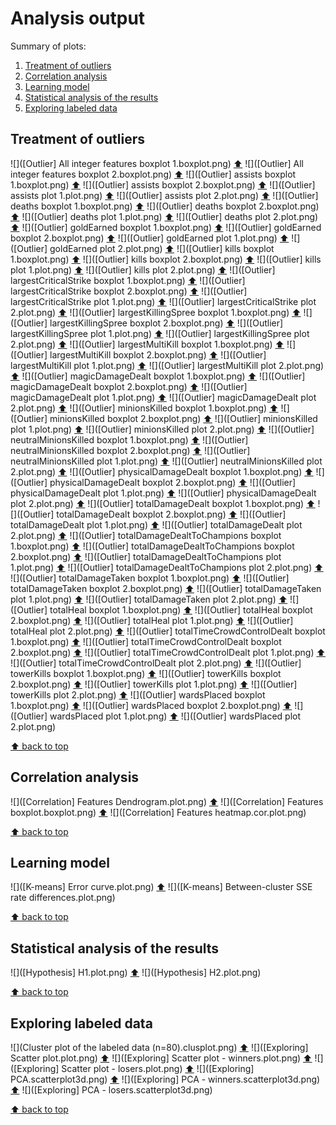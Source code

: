 # Analysis output

Summary of plots:

  1. [Treatment of outliers](#treatment-of-outliers)
  2. [Correlation analysis](#correlation-analysis)
  3. [Learning model](#learning-model)
  4. [Statistical analysis of the results](#statistical-analysis-of-the-results)
  5. [Exploring labeled data](#exploring-labeled-data)

## Treatment of outliers

![]([Outlier] All integer features boxplot 1.boxplot.png) [⬆](README.md)
![]([Outlier] All integer features boxplot 2.boxplot.png) [⬆](README.md)
![]([Outlier] assists boxplot 1.boxplot.png) [⬆](README.md)
![]([Outlier] assists boxplot 2.boxplot.png) [⬆](README.md)
![]([Outlier] assists plot 1.plot.png) [⬆](README.md)
![]([Outlier] assists plot 2.plot.png) [⬆](README.md)
![]([Outlier] deaths boxplot 1.boxplot.png) [⬆](README.md)
![]([Outlier] deaths boxplot 2.boxplot.png) [⬆](README.md)
![]([Outlier] deaths plot 1.plot.png) [⬆](README.md)
![]([Outlier] deaths plot 2.plot.png) [⬆](README.md)
![]([Outlier] goldEarned boxplot 1.boxplot.png) [⬆](README.md)
![]([Outlier] goldEarned boxplot 2.boxplot.png) [⬆](README.md)
![]([Outlier] goldEarned plot 1.plot.png) [⬆](README.md)
![]([Outlier] goldEarned plot 2.plot.png) [⬆](README.md)
![]([Outlier] kills boxplot 1.boxplot.png) [⬆](README.md)
![]([Outlier] kills boxplot 2.boxplot.png) [⬆](README.md)
![]([Outlier] kills plot 1.plot.png) [⬆](README.md)
![]([Outlier] kills plot 2.plot.png) [⬆](README.md)
![]([Outlier] largestCriticalStrike boxplot 1.boxplot.png) [⬆](README.md)
![]([Outlier] largestCriticalStrike boxplot 2.boxplot.png) [⬆](README.md)
![]([Outlier] largestCriticalStrike plot 1.plot.png) [⬆](README.md)
![]([Outlier] largestCriticalStrike plot 2.plot.png) [⬆](README.md)
![]([Outlier] largestKillingSpree boxplot 1.boxplot.png) [⬆](README.md)
![]([Outlier] largestKillingSpree boxplot 2.boxplot.png) [⬆](README.md)
![]([Outlier] largestKillingSpree plot 1.plot.png) [⬆](README.md)
![]([Outlier] largestKillingSpree plot 2.plot.png) [⬆](README.md)
![]([Outlier] largestMultiKill boxplot 1.boxplot.png) [⬆](README.md)
![]([Outlier] largestMultiKill boxplot 2.boxplot.png) [⬆](README.md)
![]([Outlier] largestMultiKill plot 1.plot.png) [⬆](README.md)
![]([Outlier] largestMultiKill plot 2.plot.png) [⬆](README.md)
![]([Outlier] magicDamageDealt boxplot 1.boxplot.png) [⬆](README.md)
![]([Outlier] magicDamageDealt boxplot 2.boxplot.png) [⬆](README.md)
![]([Outlier] magicDamageDealt plot 1.plot.png) [⬆](README.md)
![]([Outlier] magicDamageDealt plot 2.plot.png) [⬆](README.md)
![]([Outlier] minionsKilled boxplot 1.boxplot.png) [⬆](README.md)
![]([Outlier] minionsKilled boxplot 2.boxplot.png) [⬆](README.md)
![]([Outlier] minionsKilled plot 1.plot.png) [⬆](README.md)
![]([Outlier] minionsKilled plot 2.plot.png) [⬆](README.md)
![]([Outlier] neutralMinionsKilled boxplot 1.boxplot.png) [⬆](README.md)
![]([Outlier] neutralMinionsKilled boxplot 2.boxplot.png) [⬆](README.md)
![]([Outlier] neutralMinionsKilled plot 1.plot.png) [⬆](README.md)
![]([Outlier] neutralMinionsKilled plot 2.plot.png) [⬆](README.md)
![]([Outlier] physicalDamageDealt boxplot 1.boxplot.png) [⬆](README.md)
![]([Outlier] physicalDamageDealt boxplot 2.boxplot.png) [⬆](README.md)
![]([Outlier] physicalDamageDealt plot 1.plot.png) [⬆](README.md)
![]([Outlier] physicalDamageDealt plot 2.plot.png) [⬆](README.md)
![]([Outlier] totalDamageDealt boxplot 1.boxplot.png) [⬆](README.md)
![]([Outlier] totalDamageDealt boxplot 2.boxplot.png) [⬆](README.md)
![]([Outlier] totalDamageDealt plot 1.plot.png) [⬆](README.md)
![]([Outlier] totalDamageDealt plot 2.plot.png) [⬆](README.md)
![]([Outlier] totalDamageDealtToChampions boxplot 1.boxplot.png) [⬆](README.md)
![]([Outlier] totalDamageDealtToChampions boxplot 2.boxplot.png) [⬆](README.md)
![]([Outlier] totalDamageDealtToChampions plot 1.plot.png) [⬆](README.md)
![]([Outlier] totalDamageDealtToChampions plot 2.plot.png) [⬆](README.md)
![]([Outlier] totalDamageTaken boxplot 1.boxplot.png) [⬆](README.md)
![]([Outlier] totalDamageTaken boxplot 2.boxplot.png) [⬆](README.md)
![]([Outlier] totalDamageTaken plot 1.plot.png) [⬆](README.md)
![]([Outlier] totalDamageTaken plot 2.plot.png) [⬆](README.md)
![]([Outlier] totalHeal boxplot 1.boxplot.png) [⬆](README.md)
![]([Outlier] totalHeal boxplot 2.boxplot.png) [⬆](README.md)
![]([Outlier] totalHeal plot 1.plot.png) [⬆](README.md)
![]([Outlier] totalHeal plot 2.plot.png) [⬆](README.md)
![]([Outlier] totalTimeCrowdControlDealt boxplot 1.boxplot.png) [⬆](README.md)
![]([Outlier] totalTimeCrowdControlDealt boxplot 2.boxplot.png) [⬆](README.md)
![]([Outlier] totalTimeCrowdControlDealt plot 1.plot.png) [⬆](README.md)
![]([Outlier] totalTimeCrowdControlDealt plot 2.plot.png) [⬆](README.md)
![]([Outlier] towerKills boxplot 1.boxplot.png) [⬆](README.md)
![]([Outlier] towerKills boxplot 2.boxplot.png) [⬆](README.md)
![]([Outlier] towerKills plot 1.plot.png) [⬆](README.md)
![]([Outlier] towerKills plot 2.plot.png) [⬆](README.md)
![]([Outlier] wardsPlaced boxplot 1.boxplot.png) [⬆](README.md)
![]([Outlier] wardsPlaced boxplot 2.boxplot.png) [⬆](README.md)
![]([Outlier] wardsPlaced plot 1.plot.png) [⬆](README.md)
![]([Outlier] wardsPlaced plot 2.plot.png)

[⬆ back to top](README.md)

## Correlation analysis

![]([Correlation] Features Dendrogram.plot.png) [⬆](README.md)
![]([Correlation] Features boxplot.boxplot.png) [⬆](README.md)
![]([Correlation] Features heatmap.cor.plot.png)

[⬆ back to top](README.md)

## Learning model

![]([K-means] Error curve.plot.png) [⬆](README.md)
![]([K-means] Between-cluster SSE rate differences.plot.png)

[⬆ back to top](README.md)

## Statistical analysis of the results

![]([Hypothesis] H1.plot.png) [⬆](README.md)
![]([Hypothesis] H2.plot.png)

[⬆ back to top](README.md)

## Exploring labeled data
![](Cluster plot of the labeled data (n=80).clusplot.png) [⬆](README.md)
![]([Exploring] Scatter plot.plot.png) [⬆](README.md)
![]([Exploring] Scatter plot - winners.plot.png) [⬆](README.md)
![]([Exploring] Scatter plot - losers.plot.png) [⬆](README.md)
![]([Exploring] PCA.scatterplot3d.png) [⬆](README.md)
![]([Exploring] PCA - winners.scatterplot3d.png) [⬆](README.md)
![]([Exploring] PCA - losers.scatterplot3d.png)

[⬆ back to top](README.md)

[//]: # "Workaround in Python to make this file:"
[//]: # "plots = ['![](%s) [⬆](README.md)\n' % plot for plot in os.listdir('.') if '.png' in plot]"
[//]: # "with open('README.md', 'w') as f: f.writelines(sorted(plots))"
